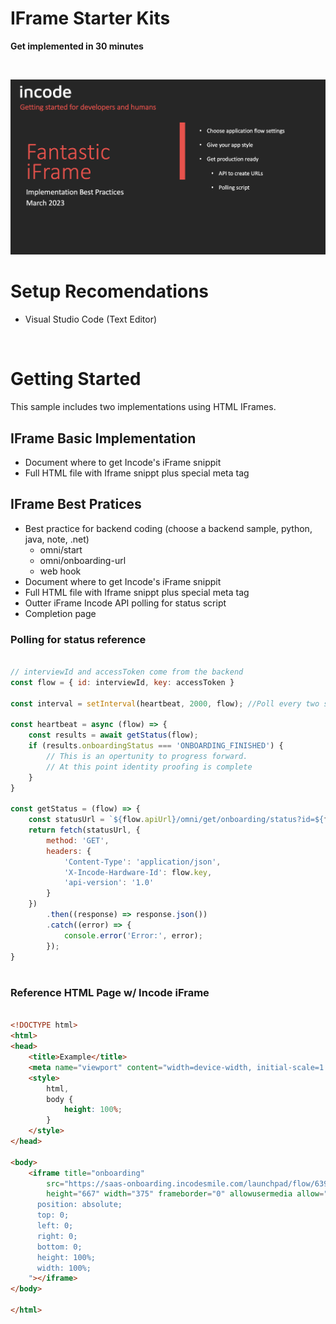 # IFrame Starter Kits 

__Get implemented in 30 minutes__

<br>

![About Sample](./about-sample.png)

# Setup Recomendations

* Visual Studio Code (Text Editor)

<br>


# Getting Started

This sample includes two implementations using HTML IFrames.



## IFrame Basic Implementation

* Document where to get Incode's iFrame snippit
* Full HTML file with Iframe snippt plus special meta tag

## IFrame Best Pratices
* Best practice for backend coding (choose a backend sample, python, java, note, .net)
    *   omni/start
    *   omni/onboarding-url
    *   web hook
* Document where to get Incode's iFrame snippit
* Full HTML file with Iframe snippt plus special meta tag
* Outter iFrame Incode API polling for status script
* Completion page


### Polling for status reference

````js

// interviewId and accessToken come from the backend
const flow = { id: interviewId, key: accessToken }
 
const interval = setInterval(heartbeat, 2000, flow); //Poll every two seconds
 
const heartbeat = async (flow) => {
    const results = await getStatus(flow);
    if (results.onboardingStatus === 'ONBOARDING_FINISHED') {
        // This is an opertunity to progress forward.
        // At this point identity proofing is complete
    }
}
 
const getStatus = (flow) => {
    const statusUrl = `${flow.apiUrl}/omni/get/onboarding/status?id=${flow.id}`;
    return fetch(statusUrl, {
        method: 'GET',
        headers: {
            'Content-Type': 'application/json',
            'X-Incode-Hardware-Id': flow.key,
            'api-version': '1.0'
        }
    })
        .then((response) => response.json())
        .catch((error) => {
            console.error('Error:', error);
        });
}
 

````


### Reference HTML Page w/ Incode iFrame 

````html

<!DOCTYPE html>
<html>
<head>
    <title>Example</title>
    <meta name="viewport" content="width=device-width, initial-scale=1.0, maximum-scale=1.0, user-scalable=no" />
    <style>
        html,
        body {
            height: 100%;
        }
    </style>
</head>

<body>
    <iframe title="onboarding"
        src="https://saas-onboarding.incodesmile.com/launchpad/flow/6397638f21886bb3d4648bfd/uuid/99a3ebbf-3757-4bca-85d4-9a05b06b1819/tag/verification?client=incode&components=qr"
        height="667" width="375" frameborder="0" allowusermedia allow="geolocation; microphone; camera;" style="
      position: absolute;
      top: 0;
      left: 0;
      right: 0;
      bottom: 0;
      height: 100%;
      width: 100%;
    "></iframe>
</body>

</html>

````
